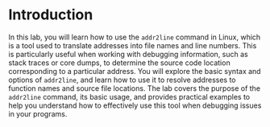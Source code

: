 # Introduction

In this lab, you will learn how to use the `addr2line` command in Linux, which is a tool used to translate addresses into file names and line numbers. This is particularly useful when working with debugging information, such as stack traces or core dumps, to determine the source code location corresponding to a particular address. You will explore the basic syntax and options of `addr2line`, and learn how to use it to resolve addresses to function names and source file locations. The lab covers the purpose of the `addr2line` command, its basic usage, and provides practical examples to help you understand how to effectively use this tool when debugging issues in your programs.
